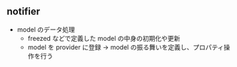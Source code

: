 ## notifier

- model のデータ処理
    - freezed などで定義した model の中身の初期化や更新
    - model を provider に登録 → model の振る舞いを定義し、プロパティ操作を行う
